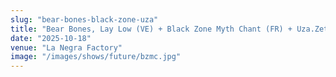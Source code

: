 ```yaml
---
slug: "bear-bones-black-zone-uza"
title: "Bear Bones, Lay Low (VE) + Black Zone Myth Chant (FR) + Uza.Zetangas (PE)"
date: "2025-10-18"
venue: "La Negra Factory"
image: "/images/shows/future/bzmc.jpg"
---
```




